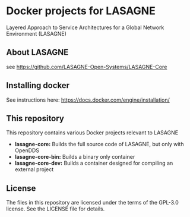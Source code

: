 # Docker projects for LASAGNE

Layered Approach to Service Architectures for a Global Network Environment (LASAGNE)

## About LASAGNE

see https://github.com/LASAGNE-Open-Systems/LASAGNE-Core

## Installing docker

See instructions here: https://docs.docker.com/engine/installation/

## This repository

This repository contains various Docker projects relevant to LASAGNE

* __lasagne-core:__ Builds the full source code of LASAGNE, but only with OpenDDS
* __lasagne-core-bin:__ Builds a binary only container
* __lasagne-core-dev:__ Builds a container designed for compiling an external project

## License

The files in this repository are licensed under the terms of the GPL-3.0 license.
See the LICENSE file for details.
